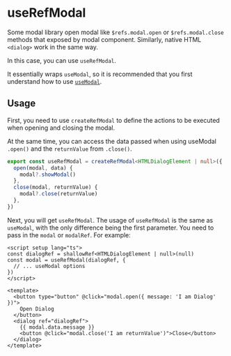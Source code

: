 # useRefModal
Some modal library open modal like `$refs.modal.open` or `$refs.modal.close` methods that exposed by modal component. Similarly, native HTML `<dialog>` work in the same way.

In this case, you can use `useRefModal`. 

It essentially wraps `useModal`, so it is recommended that you first understand how to use [`useModal`](./use-modal.md).

## Usage
First, you need to use `createRefModal` to define the actions to be executed when opening and closing the modal.

At the same time, you can access the data passed when using useModal `.open()` and the `returnValue` from `.close()`.

```ts
export const useRefModal = createRefModal<HTMLDialogElement | null>({
  open(modal, data) {
    modal?.showModal()
  },
  close(modal, returnValue) {
    modal?.close(returnValue)
  },
})
```

Next, you will get `useRefModal`. The usage of `useRefModal` is the same as `useModal`, with the only difference being the first parameter. You need to pass in the `modal` or `modalRef`. For example:

```vue{2-3,12}
<script setup lang="ts">
const dialogRef = shallowRef<HTMLDialogElement | null>(null)
const modal = useRefModal(dialogRef, {
  // ... useModal options
})
</script>

<template>
  <button type="button" @click="modal.open({ message: 'I am Dialog' })">
    Open Dialog
  </button>
  <dialog ref="dialogRef">
    {{ modal.data.message }}
    <button @click="modal.close('I am returnValue')">Close</button>
  </dialog>
</template>

```
